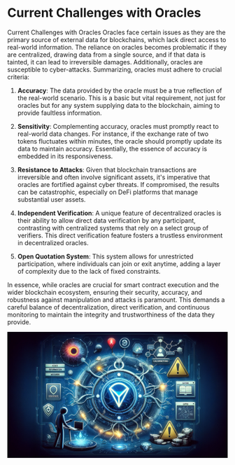# Current Challenges with Oracles
Current Challenges with Oracles
Oracles face certain issues as they are the primary source of external data for blockchains, which lack direct access to real-world information. The reliance on oracles becomes problematic if they are centralized, drawing data from a single source, and if that data is tainted, it can lead to irreversible damages. Additionally, oracles are susceptible to cyber-attacks. Summarizing, oracles must adhere to crucial criteria:

1. **Accuracy**: The data provided by the oracle must be a true reflection of the real-world scenario. This is a basic but vital requirement, not just for oracles but for any system supplying data to the blockchain, aiming to provide faultless information.

2. **Sensitivity**: Complementing accuracy, oracles must promptly react to real-world data changes. For instance, if the exchange rate of two tokens fluctuates within minutes, the oracle should promptly update its data to maintain accuracy. Essentially, the essence of accuracy is embedded in its responsiveness.

3. **Resistance to Attacks**: Given that blockchain transactions are irreversible and often involve significant assets, it's imperative that oracles are fortified against cyber threats. If compromised, the results can be catastrophic, especially on DeFi platforms that manage substantial user assets.

4. **Independent Verification**: A unique feature of decentralized oracles is their ability to allow direct data verification by any participant, contrasting with centralized systems that rely on a select group of verifiers. This direct verification feature fosters a trustless environment in decentralized oracles.

5. **Open Quotation System**: This system allows for unrestricted participation, where individuals can join or exit anytime, adding a layer of complexity due to the lack of fixed constraints.

In essence, while oracles are crucial for smart contract execution and the wider blockchain ecosystem, ensuring their security, accuracy, and robustness against manipulation and attacks is paramount. This demands a careful balance of decentralization, direct verification, and continuous monitoring to maintain the integrity and trustworthiness of the data they provide.

![Alt text](../../image/risks.png)
